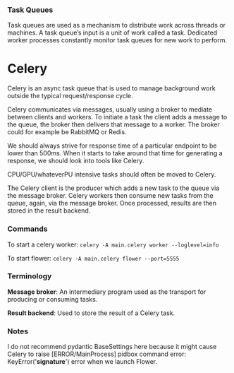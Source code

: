 ### Task Queues

Task queues are used as a mechanism to distribute work across threads or machines. A task queue’s input is a unit of work called a task. Dedicated worker processes constantly monitor task queues for new work to perform.

# Celery

Celery is an async task queue that is used to manage background work outside the typical request/response cycle.

Celery communicates via messages, usually using a broker to mediate between clients and workers. To initiate a task the client adds a message to the queue, the broker then delivers that message to a worker. The broker could for example be RabbitMQ or Redis.

We should always strive for response time of a particular endpoint to be lower than 500ms. When it starts to take around that time for generating a response, we should look into tools like Celery.

CPU/GPU/whateverPU intensive tasks should often be moved to Celery.

The Celery client is the producer which adds a new task to the queue via the message broker. Celery workers then consume new tasks from the queue, again, via the message broker. Once processed, results are then stored in the result backend.

### Commands

To start a celery worker:
`celery -A main.celery worker --loglevel=info`

To start flower:
`celery -A main.celery flower --port=5555`

### Terminology

**Message broker**:
An intermediary program used as the transport for producing or consuming tasks.

**Result backend**:
Used to store the result of a Celery task.

### Notes

I do not recommend pydantic BaseSettings here because it might cause Celery to raise [ERROR/MainProcess] pidbox command error: KeyError('**signature**') error when we launch Flower.
